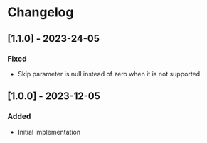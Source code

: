 # Changelog

## [1.1.0] - 2023-24-05
### Fixed
- Skip parameter is null instead of zero when it is not supported 

## [1.0.0] - 2023-12-05
### Added
- Initial implementation